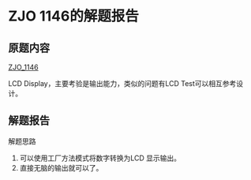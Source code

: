 # ZJO 1146的解题报告

## 原题内容

[ZJO_1146](https://zoj.pintia.cn/problem-sets/91827364500/problems/91827364645)

LCD Display，主要考验是输出能力，类似的问题有LCD Test可以相互参考设计。

## 解题报告
解题思路
1. 可以使用工厂方法模式将数字转换为LCD 显示输出。
2. 直接无脑的输出就可以了。

